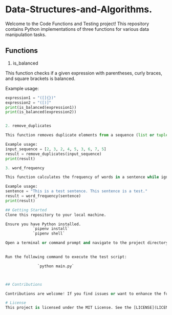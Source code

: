 # Data-Structures-and-Algorithms.

Welcome to the Code Functions and Testing project! This repository contains Python implementations of three functions for various data manipulation tasks.

## Functions

1. is_balanced

This function checks if a given expression with parentheses, curly braces, and square brackets is balanced.

Example usage:

```python
expression1 = "([]{})"
expression2 = "([)]"
print(is_balanced(expression1))  
print(is_balanced(expression2))  


2. remove_duplicates

This function removes duplicate elements from a sequence (list or tuple) while preserving their original order.

Example usage:
input_sequence = [2, 3, 2, 4, 5, 3, 6, 7, 5]
result = remove_duplicates(input_sequence)
print(result)  

3. word_frequency

This function calculates the frequency of words in a sentence while ignoring punctuation and being case-insensitive.

Example usage:
sentence = "This is a test sentence. This sentence is a test."
result = word_frequency(sentence)
print(result)

## Getting Started
Clone this repository to your local machine.

Ensure you have Python installed.
            `pipenv install`
            `pipenv shell`

Open a terminal or command prompt and navigate to the project directory.
          

Run the following command to execute the test script:

              `python main.py`



## Contributions

Contributions are welcome! If you find issues or want to enhance the functions, feel free to open a pull request.

# License
This project is licensed under the MIT License. See the [LICENSE](LICENSE) file for details.cd lib